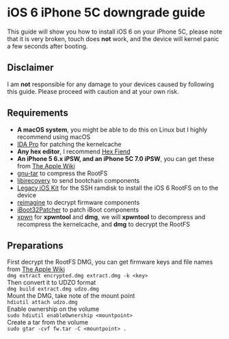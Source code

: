 # iOS 6 iPhone 5C downgrade guide
This guide will show you how to install iOS 6 on your iPhone 5C, please note that it is very broken, touch does **not** work, and the device will kernel panic a few seconds after booting.<br>

## Disclaimer
I am **not** responsible for any damage to your devices caused by following this guide. Please proceed with caution and at your own risk.<br>

## Requirements
- **A macOS system**, you might be able to do this on Linux but I highly recommend using macOS<br>
- [IDA Pro](https://hex-rays.com/ida-pro) for patching the kernelcache<br>
- **Any hex editor**, I recommend [Hex Fiend](https://hexfiend.com)<br>
- **An iPhone 5 6.x iPSW, and an iPhone 5C 7.0 iPSW**, you can get these from [The Apple Wiki](https://theapplewiki.com/wiki/Firmware)<br>
- [gnu-tar](https://formulae.brew.sh/formula/gnu-tar) to compress the RootFS<br>
- [libirecovery](https://formulae.brew.sh/formula/libirecovery) to send bootchain components<br>
- [Legacy iOS Kit](https://github.com/LukeZGD/Legacy-iOS-Kit) for the SSH ramdisk to install the iOS 6 RootFS on to the device<br>
- [reimagine](https://github.com/danzatt/reimagine) to decrypt firmware components<br>
- [iBoot32Patcher](https://github.com/iH8sn0w/iBoot32Patcher) to patch iBoot components<br>
- [xpwn](https://github.com/OothecaPickle/xpwn) for **xpwntool** and **dmg**, we will **xpwntool** to decompress and recompress the kernelcache, and **dmg** to decrypt the RootFS<br>

## Preparations
First decrypt the RootFS DMG, you can get firmware keys and file names from [The Apple Wiki](https://theapplewiki.com/wiki/Firmware)<br>
`dmg extract encrypted.dmg extract.dmg -k <key>`<br>
Then convert it to UDZO format<br>
`dmg build extract.dmg udzo.dmg`<br>
Mount the DMG, take note of the mount point<br>
`hdiutil attach udzo.dmg`<br>
Enable ownership on the volume<br>
`sudo hdiutil enableOwnership <mountpoint>`<br>
Create a tar from the volume<br>
`sudo gtar -cvf fw.tar -C <mountpoint> .`<br>

